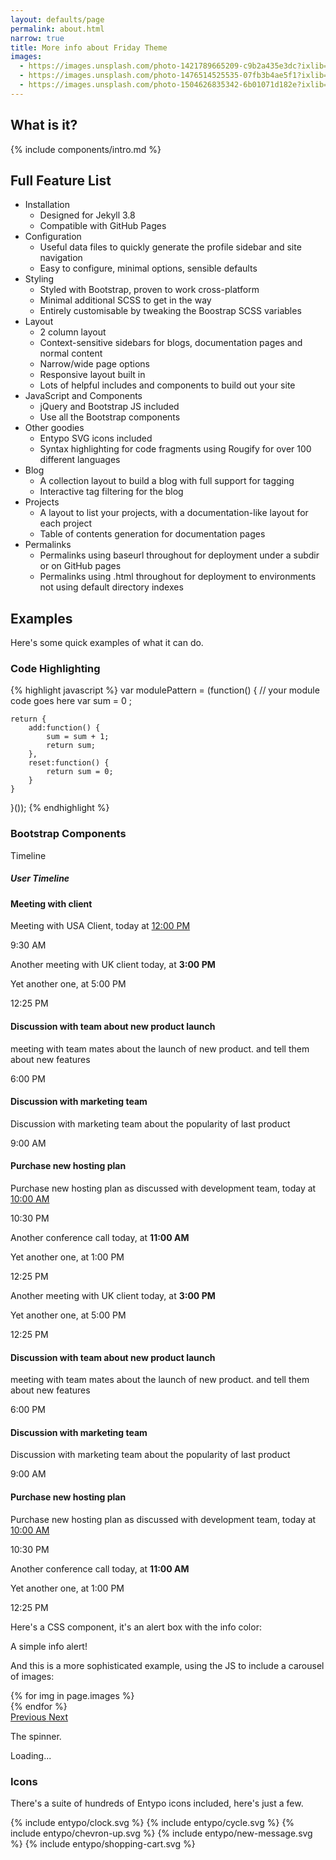 ```yaml
---
layout: defaults/page
permalink: about.html
narrow: true
title: More info about Friday Theme
images:
  - https://images.unsplash.com/photo-1421789665209-c9b2a435e3dc?ixlib=rb-0.3.5&ixid=eyJhcHBfaWQiOjEyMDd9&s=5b1016b885e7438c4633109d77368d4d&auto=format&fit=crop&w=1651&q=80
  - https://images.unsplash.com/photo-1476514525535-07fb3b4ae5f1?ixlib=rb-0.3.5&ixid=eyJhcHBfaWQiOjEyMDd9&s=468a8c18f5d811cf03c654b653b5089e&auto=format&fit=crop&w=1650&q=80
  - https://images.unsplash.com/photo-1504626835342-6b01071d182e?ixlib=rb-0.3.5&ixid=eyJhcHBfaWQiOjEyMDd9&s=975855d515c9d56352ee3bfe74287f2b&auto=format&fit=crop&w=1651&q=80
---
```


## What is it?

{% include components/intro.md %}

## Full Feature List

- Installation
  - Designed for Jekyll 3.8
  - Compatible with GitHub Pages
- Configuration
  - Useful data files to quickly generate the profile sidebar and site navigation
  - Easy to configure, minimal options, sensible defaults
- Styling
  - Styled with Bootstrap, proven to work cross-platform
  - Minimal additional SCSS to get in the way
  - Entirely customisable by tweaking the Boostrap SCSS variables
- Layout
  - 2 column layout
  - Context-sensitive sidebars for blogs, documentation pages and normal content
  - Narrow/wide page options
  - Responsive layout built in
  - Lots of helpful includes and components to build out your site
- JavaScript and Components
  - jQuery and Bootstrap JS included
  - Use all the Bootstrap components
- Other goodies
  - Entypo SVG icons included
  - Syntax highlighting for code fragments using Rougify for over 100 different languages
- Blog
  - A collection layout to build a blog with full support for tagging
  - Interactive tag filtering for the blog
- Projects
  - A layout to list your projects, with a documentation-like layout for each project
  - Table of contents generation for documentation pages
- Permalinks
  - Permalinks using baseurl throughout for deployment under a subdir or on GitHub pages
  - Permalinks using .html throughout for deployment to environments not using default directory indexes

## Examples

Here's some quick examples of what it can do.

### Code Highlighting

{% highlight javascript %}
var modulePattern = (function() {
    // your module code goes here
    var sum = 0 ;

    return {
        add:function() {
            sum = sum + 1;
            return sum;
        },
        reset:function() {
            return sum = 0;
        }
    }
}());
{% endhighlight %}

### Bootstrap Components

Timeline

<div class="row d-flex justify-content-center mt-70 mb-70">
    <div class="col-md-6">
        <div class="main-card mb-3 card">
            <div class="card-body">
                <h5 class="card-title">User Timeline</h5>
                <div class="vertical-timeline vertical-timeline--animate vertical-timeline--one-column">
                    <div class="vertical-timeline-item vertical-timeline-element">
                        <div> <span class="vertical-timeline-element-icon bounce-in"> <i class="badge badge-dot badge-dot-xl badge-success"></i> </span>
                            <div class="vertical-timeline-element-content bounce-in">
                                <h4 class="timeline-title">Meeting with client</h4>
                                <p>Meeting with USA Client, today at <a href="javascript:void(0);" data-abc="true">12:00 PM</a></p> <span class="vertical-timeline-element-date">9:30 AM</span>
                            </div>
                        </div>
                    </div>
                    <div class="vertical-timeline-item vertical-timeline-element">
                        <div> <span class="vertical-timeline-element-icon bounce-in"> <i class="badge badge-dot badge-dot-xl badge-warning"> </i> </span>
                            <div class="vertical-timeline-element-content bounce-in">
                                <p>Another meeting with UK client today, at <b class="text-danger">3:00 PM</b></p>
                                <p>Yet another one, at <span class="text-success">5:00 PM</span></p> <span class="vertical-timeline-element-date">12:25 PM</span>
                            </div>
                        </div>
                    </div>
                    <div class="vertical-timeline-item vertical-timeline-element">
                        <div> <span class="vertical-timeline-element-icon bounce-in"> <i class="badge badge-dot badge-dot-xl badge-danger"> </i> </span>
                            <div class="vertical-timeline-element-content bounce-in">
                                <h4 class="timeline-title">Discussion with team about new product launch</h4>
                                <p>meeting with team mates about the launch of new product. and tell them about new features</p> <span class="vertical-timeline-element-date">6:00 PM</span>
                            </div>
                        </div>
                    </div>
                    <div class="vertical-timeline-item vertical-timeline-element">
                        <div> <span class="vertical-timeline-element-icon bounce-in"> <i class="badge badge-dot badge-dot-xl badge-primary"> </i> </span>
                            <div class="vertical-timeline-element-content bounce-in">
                                <h4 class="timeline-title text-success">Discussion with marketing team</h4>
                                <p>Discussion with marketing team about the popularity of last product</p> <span class="vertical-timeline-element-date">9:00 AM</span>
                            </div>
                        </div>
                    </div>
                    <div class="vertical-timeline-item vertical-timeline-element">
                        <div> <span class="vertical-timeline-element-icon bounce-in"> <i class="badge badge-dot badge-dot-xl badge-success"> </i> </span>
                            <div class="vertical-timeline-element-content bounce-in">
                                <h4 class="timeline-title">Purchase new hosting plan</h4>
                                <p>Purchase new hosting plan as discussed with development team, today at <a href="javascript:void(0);" data-abc="true">10:00 AM</a></p> <span class="vertical-timeline-element-date">10:30 PM</span>
                            </div>
                        </div>
                    </div>
                    <div class="vertical-timeline-item vertical-timeline-element">
                        <div> <span class="vertical-timeline-element-icon bounce-in"> <i class="badge badge-dot badge-dot-xl badge-warning"> </i> </span>
                            <div class="vertical-timeline-element-content bounce-in">
                                <p>Another conference call today, at <b class="text-danger">11:00 AM</b></p>
                                <p>Yet another one, at <span class="text-success">1:00 PM</span></p> <span class="vertical-timeline-element-date">12:25 PM</span>
                            </div>
                        </div>
                    </div>
                    <div class="vertical-timeline-item vertical-timeline-element">
                        <div> <span class="vertical-timeline-element-icon bounce-in"> <i class="badge badge-dot badge-dot-xl badge-warning"> </i> </span>
                            <div class="vertical-timeline-element-content bounce-in">
                                <p>Another meeting with UK client today, at <b class="text-danger">3:00 PM</b></p>
                                <p>Yet another one, at <span class="text-success">5:00 PM</span></p> <span class="vertical-timeline-element-date">12:25 PM</span>
                            </div>
                        </div>
                    </div>
                    <div class="vertical-timeline-item vertical-timeline-element">
                        <div> <span class="vertical-timeline-element-icon bounce-in"> <i class="badge badge-dot badge-dot-xl badge-danger"> </i> </span>
                            <div class="vertical-timeline-element-content bounce-in">
                                <h4 class="timeline-title">Discussion with team about new product launch</h4>
                                <p>meeting with team mates about the launch of new product. and tell them about new features</p> <span class="vertical-timeline-element-date">6:00 PM</span>
                            </div>
                        </div>
                    </div>
                    <div class="vertical-timeline-item vertical-timeline-element">
                        <div> <span class="vertical-timeline-element-icon bounce-in"> <i class="badge badge-dot badge-dot-xl badge-primary"> </i> </span>
                            <div class="vertical-timeline-element-content bounce-in">
                                <h4 class="timeline-title text-success">Discussion with marketing team</h4>
                                <p>Discussion with marketing team about the popularity of last product</p> <span class="vertical-timeline-element-date">9:00 AM</span>
                            </div>
                        </div>
                    </div>
                    <div class="vertical-timeline-item vertical-timeline-element">
                        <div> <span class="vertical-timeline-element-icon bounce-in"> <i class="badge badge-dot badge-dot-xl badge-success"> </i> </span>
                            <div class="vertical-timeline-element-content bounce-in">
                                <h4 class="timeline-title">Purchase new hosting plan</h4>
                                <p>Purchase new hosting plan as discussed with development team, today at <a href="javascript:void(0);" data-abc="true">10:00 AM</a></p> <span class="vertical-timeline-element-date">10:30 PM</span>
                            </div>
                        </div>
                    </div>
                    <div class="vertical-timeline-item vertical-timeline-element">
                        <div> <span class="vertical-timeline-element-icon bounce-in"> <i class="badge badge-dot badge-dot-xl badge-warning"> </i> </span>
                            <div class="vertical-timeline-element-content bounce-in">
                                <p>Another conference call today, at <b class="text-danger">11:00 AM</b></p>
                                <p>Yet another one, at <span class="text-success">1:00 PM</span></p> <span class="vertical-timeline-element-date">12:25 PM</span>
                            </div>
                        </div>
                    </div>
                </div>
            </div>
        </div>
    </div>
</div>

Here's a CSS component, it's an alert box with the info color:

<div class="alert alert-info">
    A simple info alert!
</div>

And this is a more sophisticated example, using the JS to include a carousel of images:

<div id="carouselExampleControls" class="carousel slide mb-4" data-ride="carousel">
    <div class="carousel-inner">
        {% for img in page.images %}
            <div class="carousel-item {% if forloop.first %}active{% endif %}">
                <img src="{{ img }}" class="d-block w-100" alt="">
            </div>
        {% endfor %}
    </div>
    <a class="carousel-control-prev" href="#carouselExampleControls" role="button" data-slide="prev">
        <span class="carousel-control-prev-icon" aria-hidden="true"></span>
        <span class="sr-only">Previous</span>
    </a>
    <a class="carousel-control-next" href="#carouselExampleControls" role="button" data-slide="next">
        <span class="carousel-control-next-icon" aria-hidden="true"></span>
        <span class="sr-only">Next</span>
    </a>
</div>

The spinner.

<div class="spinner-border text-dark mb-4" role="status">
  <span class="sr-only">Loading...</span>
</div>

### Icons

There's a suite of hundreds of Entypo icons included, here's just a few.

<div class="d-flex align-items-center mb-4">
    <span class="icon grey mr-2">
        {% include entypo/clock.svg %}
    </span>
    <span class="icon grey mr-2">
        {% include entypo/cycle.svg %}
    </span>
    <span class="icon grey mr-2">
        {% include entypo/chevron-up.svg %}
    </span>
    <span class="icon grey mr-2">
        {% include entypo/new-message.svg %}
    </span>
    <span class="icon grey mr-2">
        {% include entypo/shopping-cart.svg %}
    </span>
</div>


